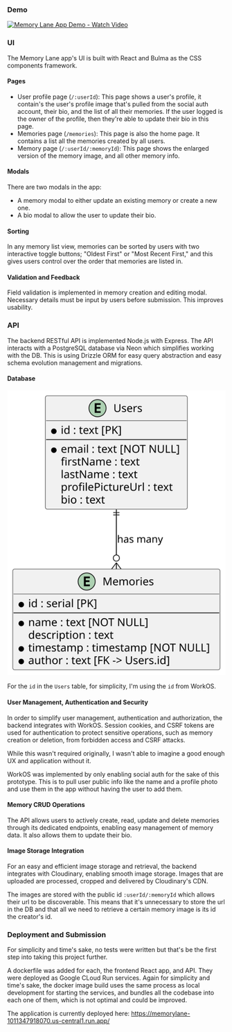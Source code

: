 ### Demo

[![Memory Lane App Demo - Watch Video](https://cdn.loom.com/sessions/thumbnails/68698b69fc564296a1e4acd87357415a-cd14eabf7bd60e89-full-play.gif)](https://www.loom.com/embed/68698b69fc564296a1e4acd87357415a?sid=6009bcb2-e674-4c4f-b08c-9bdfcf89fabe)

### UI

The Memory Lane app's UI is built with React and Bulma as the CSS components framework.

#### Pages

- User profile page (`/:userId`): This page shows a user's profile, it contain's the user's profile image that's pulled from the social auth account, their bio, and the list of all their memories. If the user logged is the owner of the profile, then they're able to update their bio in this page.
- Memories page (`/memories`): This page is also the home page. It contains a list all the memories created by all users.
- Memory page (`/:userId/:memoryId`): This page shows the enlarged version of the memory image, and all other memory info.

#### Modals

There are two modals in the app:

- A memory modal to either update an existing memory or create a new one.
- A bio modal to allow the user to update their bio.

#### Sorting

In any memory list view, memories can be sorted by users with two interactive toggle buttons; "Oldest First" or "Most Recent First," and this gives users control over the order that memories are listed in.

#### Validation and Feedback

Field validation is implemented in memory creation and editing modal. Necessary details must be input by users before submission. This improves usability.

### API

The backend RESTful API is implemented Node.js with Express. The API interacts with a PostgreSQL database via Neon which simplifies working with the DB. This is using Drizzle ORM for easy query abstraction and easy schema evolution management and migrations.

#### Database

![Database](/dbschema.svg)

For the `id` in the `Users` table, for simplicity, I'm using the `id` from WorkOS.

#### User Management, Authentication and Security

In order to simplify user management, authentication and authorization, the backend integrates with WorkOS. Session cookies, and CSRF tokens are used for authentication to protect sensitive operations, such as memory creation or deletion, from forbidden access and CSRF attacks.

While this wasn't required originally, I wasn't able to imagine a good enough UX and application without it.

WorkOS was implemented by only enabling social auth for the sake of this prototype. This is to pull user public info like the name and a profile photo and use them in the app without having the user to add them.

#### Memory CRUD Operations

The API allows users to actively create, read, update and delete memories through its dedicated endpoints, enabling easy management of memory data. It also allows them to update their bio.

#### Image Storage Integration

For an easy and efficient image storage and retrieval, the backend integrates with Cloudinary, enabling smooth image storage. Images that are uploaded are processed, cropped and delivered by Cloudinary's CDN.

The images are stored with the public id `:userId/:memoryId` which allows their url to be discoverable. This means that it's unnecessary to store the url in the DB and that all we need to retrieve a certain memory image is its id the creator's id.

### Deployment and Submission

For simplicity and time's sake, no tests were written but that's be the first step into taking this project further.

A dockerfile was added for each, the frontend React app, and API. They were deployed as Google CLoud Run services. Again for simplicity and time's sake, the docker image build uses the same process as local development for starting the services, and bundles all the codebase into each one of them, which is not optimal and could be improved.

The application is currently deployed here: https://memorylane-1011347918070.us-central1.run.app/
